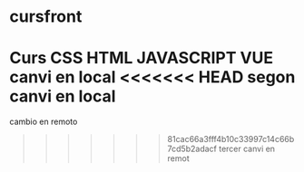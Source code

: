 # cursfront
Curs CSS HTML JAVASCRIPT VUE
canvi en local
<<<<<<< HEAD
segon canvi en local
=======
cambio en remoto
>>>>>>> 81cac66a3fff4b10c33997c14c66b7cd5b2adacf
tercer canvi en remot
